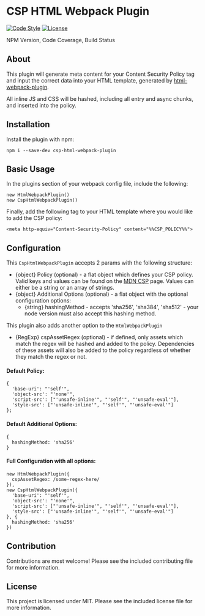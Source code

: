 # CSP HTML Webpack Plugin

[![Code Style](https://img.shields.io/badge/code%20style-prettier-brightgreen.svg)](#)
[![License](https://img.shields.io/badge/license-MIT-blue.svg)](#)

NPM Version, Code Coverage, Build Status

## About

This plugin will generate meta content for your Content Security Policy tag and input the correct data into your HTML template, generated by [html-webpack-plugin](https://github.com/jantimon/html-webpack-plugin/).

All inline JS and CSS will be hashed, including all entry and async chunks, and inserted into the policy.


## Installation

Install the plugin with npm:
```
npm i --save-dev csp-html-webpack-plugin
```

## Basic Usage

In the plugins section of your webpack config file, include the following:

```
new HtmlWebpackPlugin()
new CspHtmlWebpackPlugin()
```

Finally, add the following tag to your HTML template where you would like to add the CSP policy:
```
<meta http-equiv="Content-Security-Policy" content="%%CSP_POLICY%%">
```

## Configuration

This `CspHtmlWebpackPlugin` accepts 2 params with the following structure:
* {object} Policy (optional) - a flat object which defines your CSP policy. Valid keys and values can be found on the [MDN CSP](https://developer.mozilla.org/en-US/docs/Web/HTTP/Headers/Content-Security-Policy) page. Values can either be a string or an array of strings.
* {object} Additional Options (optional) - a flat object with the optional configuration options:
  * {string} hashingMethod - accepts 'sha256', 'sha384', 'sha512' - your node version must also accept this hashing method.

This plugin also adds another option to the `HtmlWebpackPlugin`
* {RegExp} cspAssetRegex (optional) - if defined, only assets which match the regex will be hashed and added to the policy. Dependencies of these assets will also be added to the policy regardless of whether they match the regex or not.

#### Default Policy:

```
{
  'base-uri': "'self'",
  'object-src': "'none'",
  'script-src': ["'unsafe-inline'", "'self'", "'unsafe-eval'"],
  'style-src': ["'unsafe-inline'", "'self'", "'unsafe-eval'"]
};
```

#### Default Additional Options:

```
{
  hashingMethod: 'sha256'
}
```

#### Full Configuration with all options:
```
new HtmlWebpackPlugin({
  cspAssetRegex: /some-regex-here/
}),
new CspHtmlWebpackPlugin({
  'base-uri': "'self'",
  'object-src': "'none'",
  'script-src': ["'unsafe-inline'", "'self'", "'unsafe-eval'"],
  'style-src': ["'unsafe-inline'", "'self'", "'unsafe-eval'"]
}, {
  hashingMethod: 'sha256'
})
```

## Contribution

Contributions are most welcome! Please see the included contributing file for more information.

## License

This project is licensed under MIT. Please see the included license file for more information.
